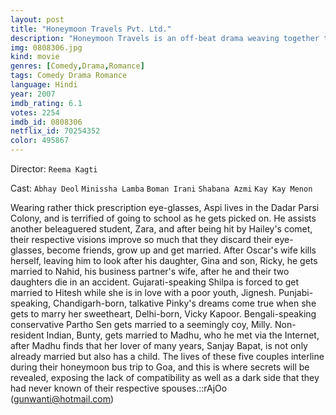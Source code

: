 ```yaml
---
layout: post
title: "Honeymoon Travels Pvt. Ltd."
description: "Honeymoon Travels is an off-beat drama weaving together the stories of 6 couples on their honeymoons on the same tourist bus. There are old-timers Nahid & Oscar on their second marriages, reflective and forgiving of live. Then there's the Gujrati couple Hitesh and Shilpa who can't get anywhere near each other without scrabbling, the super-compatible Parsi couple Aspi and Zara, and the oddball NRI husband Bunty with his de.."
img: 0808306.jpg
kind: movie
genres: [Comedy,Drama,Romance]
tags: Comedy Drama Romance 
language: Hindi
year: 2007
imdb_rating: 6.1
votes: 2254
imdb_id: 0808306
netflix_id: 70254352
color: 495867
---
```

Director: `Reema Kagti`  

Cast: `Abhay Deol` `Minissha Lamba` `Boman Irani` `Shabana Azmi` `Kay Kay Menon` 

Wearing rather thick prescription eye-glasses, Aspi lives in the Dadar Parsi Colony, and is terrified of going to school as he gets picked on. He assists another beleaguered student, Zara, and after being hit by Hailey's comet, their respective visions improve so much that they discard their eye-glasses, become friends, grow up and get married. After Oscar's wife kills herself, leaving him to look after his daughter, Gina and son, Ricky, he gets married to Nahid, his business partner's wife, after he and their two daughters die in an accident. Gujarati-speaking Shilpa is forced to get married to Hitesh while she is in love with a poor youth, Jignesh. Punjabi-speaking, Chandigarh-born, talkative Pinky's dreams come true when she gets to marry her sweetheart, Delhi-born, Vicky Kapoor. Bengali-speaking conservative Partho Sen gets married to a seemingly coy, Milly. Non-resident Indian, Bunty, gets married to Madhu, who he met via the Internet, after Madhu finds that her lover of many years, Sanjay Bapat, is not only already married but also has a child. The lives of these five couples interline during their honeymoon bus trip to Goa, and this is where secrets will be revealed, exposing the lack of compatibility as well as a dark side that they had never known of their respective spouses.::rAjOo (gunwanti@hotmail.com)
